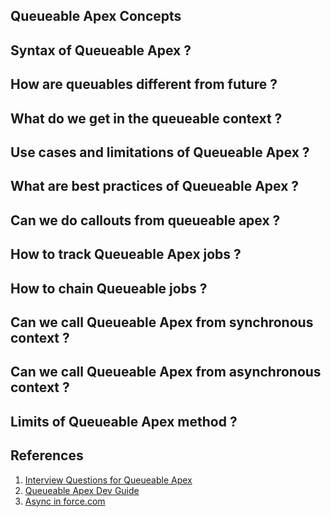 ## Queueable Apex Concepts

## Syntax of Queueable Apex ?
## How are queuables different from future ? 
## What do we get in the queueable context ?
## Use cases and limitations of Queueable Apex ?
## What are best practices of Queueable Apex ?
## Can we do callouts from queueable apex ?
## How to track Queueable Apex jobs ?
## How to chain Queueable jobs ?
## Can we call Queueable Apex from synchronous context ?
## Can we call Queueable Apex from asynchronous context ?
## Limits of Queueable Apex method ?

## References
1. [Interview Questions for Queueable Apex](https://medium.com/elevate-salesforce/interview-series-queueable-apex-3cf7f73e4543)
1. [Queueable Apex Dev Guide](https://developer.salesforce.com/docs/atlas.en-us.apexcode.meta/apexcode/apex_queueing_jobs.htm)
1. [Async in force.com](https://resources.docs.salesforce.com/194/latest/en-us/sfdc/pdf/salesforce_async_processing.pdf?_ga=2.175255392.35875962.1706932478-2089452086.1662997945)
